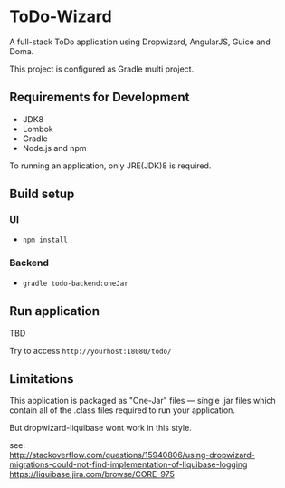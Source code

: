 ToDo-Wizard
========

A full-stack ToDo application using Dropwizard, AngularJS, Guice and Doma.

This project is configured as Gradle multi project.

## Requirements for Development

- JDK8
- Lombok
- Gradle
- Node.js and npm

To running an application, only JRE(JDK)8 is required.

## Build setup

### UI

- ``npm install``

### Backend

- ``gradle todo-backend:oneJar``

## Run application

TBD

Try to access ``http://yourhost:18080/todo/``

## Limitations

This application is packaged as "One-Jar" files — single .jar files which contain all of the .class files required to run your application.

But dropwizard-liquibase wont work in this style.  

see:  
http://stackoverflow.com/questions/15940806/using-dropwizard-migrations-could-not-find-implementation-of-liquibase-logging
https://liquibase.jira.com/browse/CORE-975

